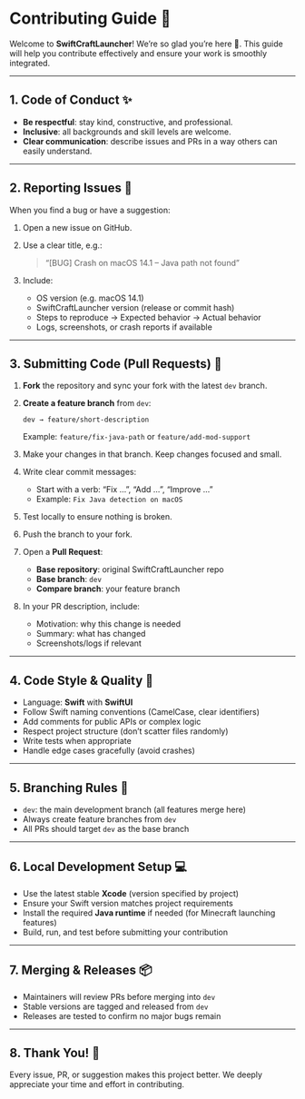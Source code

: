 # Contributing Guide 📘

Welcome to **SwiftCraftLauncher**! We’re so glad you’re here 🙌. This guide will help you contribute effectively and ensure your work is smoothly integrated.

---

## 1. Code of Conduct ✨

* **Be respectful**: stay kind, constructive, and professional.
* **Inclusive**: all backgrounds and skill levels are welcome.
* **Clear communication**: describe issues and PRs in a way others can easily understand.

---

## 2. Reporting Issues 🐞

When you find a bug or have a suggestion:

1. Open a new issue on GitHub.
2. Use a clear title, e.g.:

   > “\[BUG] Crash on macOS 14.1 – Java path not found”
3. Include:

   * OS version (e.g. macOS 14.1)
   * SwiftCraftLauncher version (release or commit hash)
   * Steps to reproduce → Expected behavior → Actual behavior
   * Logs, screenshots, or crash reports if available

---

## 3. Submitting Code (Pull Requests) 🚀

1. **Fork** the repository and sync your fork with the latest `dev` branch.
2. **Create a feature branch** from `dev`:

   ```
   dev → feature/short-description
   ```

   Example: `feature/fix-java-path` or `feature/add-mod-support`
3. Make your changes in that branch. Keep changes focused and small.
4. Write clear commit messages:

   * Start with a verb: “Fix …”, “Add …”, “Improve …”
   * Example: `Fix Java detection on macOS`
5. Test locally to ensure nothing is broken.
6. Push the branch to your fork.
7. Open a **Pull Request**:

   * **Base repository**: original SwiftCraftLauncher repo
   * **Base branch**: `dev`
   * **Compare branch**: your feature branch
8. In your PR description, include:

   * Motivation: why this change is needed
   * Summary: what has changed
   * Screenshots/logs if relevant

---

## 4. Code Style & Quality 🌱

* Language: **Swift** with **SwiftUI**
* Follow Swift naming conventions (CamelCase, clear identifiers)
* Add comments for public APIs or complex logic
* Respect project structure (don’t scatter files randomly)
* Write tests when appropriate
* Handle edge cases gracefully (avoid crashes)

---

## 5. Branching Rules 🌲

* `dev`: the main development branch (all features merge here)
* Always create feature branches from `dev`
* All PRs should target `dev` as the base branch

---

## 6. Local Development Setup 💻

* Use the latest stable **Xcode** (version specified by project)
* Ensure your Swift version matches project requirements
* Install the required **Java runtime** if needed (for Minecraft launching features)
* Build, run, and test before submitting your contribution

---

## 7. Merging & Releases 📦

* Maintainers will review PRs before merging into `dev`
* Stable versions are tagged and released from `dev`
* Releases are tested to confirm no major bugs remain

---

## 8. Thank You! 💖

Every issue, PR, or suggestion makes this project better.
We deeply appreciate your time and effort in contributing.

